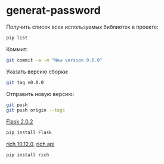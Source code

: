 # generat-password
Получить список всех используемых библиотек в проекте:
```bash
pip list
```

Коммит:
```bash
git commit -a -m "New version 0.0.0"
```

Указать версию сборки:
```bash
git tag v0.0.0
```

Отправить новую версию:
```bash
git push
git push origin --tags
```

[Flask 2.0.2](https://pypi.org/project/Flask/)
```bash
pip install Flask
```
[rich 10.12.0](https://pypi.org/project/rich/),
[rich api](https://rich.readthedocs.io/en/latest/)
```bash
pip install rich
```